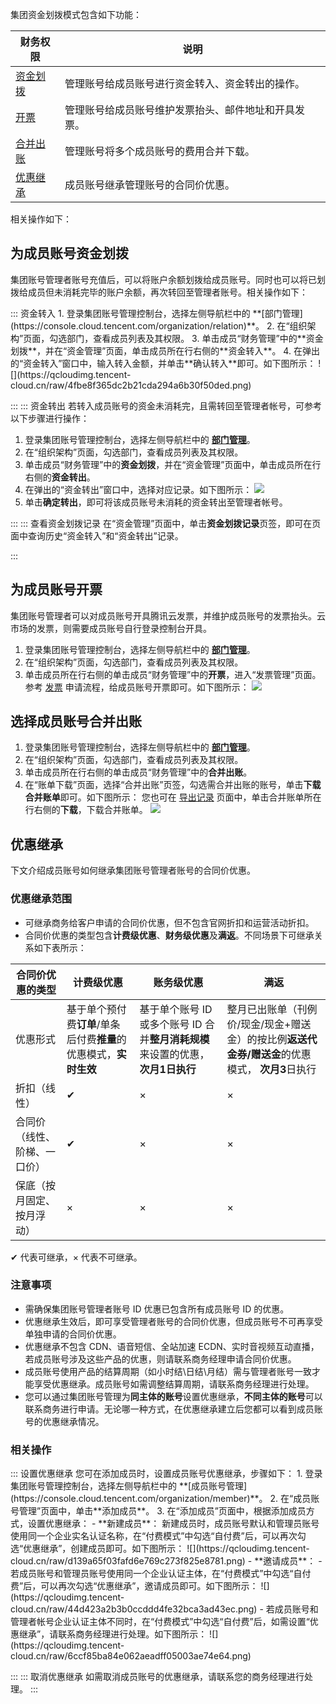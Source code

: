 集团资金划拨模式包含如下功能：

<table>
<thead>
<tr>
<th><strong>财务权限</strong></th>
<th><strong>说明</strong></th>
</tr>
</thead>
<tbody><tr>
<td><a href="#fundTransfer">资金划拨</a></td>
<td>管理账号给成员账号进行资金转入、资金转出的操作。</td>
</tr>
<tr>
<td><a href="#Invoicing">开票</a></td>
<td>管理账号给成员账号维护发票抬头、邮件地址和开具发票。</td>
</tr>
<tr>
<td><a href="#consolidateAccounts">合并出账</a></td>
<td>管理账号将多个成员账号的费用合并下载。</td>
</tr>
<tr>
<td><a href="#preferentialInheritance">优惠继承</a></td>
<td>成员账号继承管理账号的合同价优惠。</td>
</tr>
</tbody></table>


相关操作如下：


## 为成员账号资金划拨[](id:fundTransfer)
集团账号管理者账号充值后，可以将账户余额划拨给成员账号。同时也可以将已划拨给成员但未消耗完毕的账户余额，再次转回至管理者账号。相关操作如下：

<dx-accordion>
::: 资金转入
1. 登录集团账号管理控制台，选择左侧导航栏中的 **[部门管理](https://console.cloud.tencent.com/organization/relation)**。
2. 在“组织架构”页面，勾选部门，查看成员列表及其权限。
3. 单击成员“财务管理”中的**资金划拨**，并在“资金管理”页面，单击成员所在行右侧的**资金转入**。                                    
4. 在弹出的“资金转入”窗口中，输入转入金额，并单击**确认转入**即可。如下图所示：
![](https://qcloudimg.tencent-cloud.cn/raw/4fbe8f365dc2b21cda294a6b30f50ded.png)


:::
::: 资金转出
若转入成员账号的资金未消耗完，且需转回至管理者帐号，可参考以下步骤进行操作：

1. 登录集团账号管理控制台，选择左侧导航栏中的 **[部门管理](https://console.cloud.tencent.com/organization/relation)**。
2. 在“组织架构”页面，勾选部门，查看成员列表及其权限。
3. 单击成员“财务管理”中的**资金划拨**，并在“资金管理”页面中，单击成员所在行右侧的**资金转出**。     
4. 在弹出的“资金转出”窗口中，选择对应记录。如下图所示：
![](https://qcloudimg.tencent-cloud.cn/raw/2beeed1d3016aa0425f0c9b542fd4ebe.png)
5. 单击**确定转出**，即可将该成员账号未消耗的资金转出至管理者帐号。


:::
::: 查看资金划拨记录
在“资金管理”页面中，单击**资金划拨记录**页签，即可在页面中查询历史“资金转入”和“资金转出”记录。

:::
</dx-accordion>


## 为成员账号开票[](id:Invoicing)
集团账号管理者可以对成员账号开具腾讯云发票，并维护成员账号的发票抬头。云市场的发票，则需要成员账号自行登录控制台开具。

1. 登录集团账号管理控制台，选择左侧导航栏中的 **[部门管理](https://console.cloud.tencent.com/organization/relation)**。
2. 在“组织架构”页面，勾选部门，查看成员列表及其权限。
3. 单击成员所在行右侧的单击成员“财务管理”中的**开票**，进入“发票管理”页面。参考 [发票](https://cloud.tencent.com/document/product/555/7434) 申请流程，给成员账号开票即可。如下图所示：
![](https://qcloudimg.tencent-cloud.cn/raw/1c1d53246f527d4c26ca400257b3a9f4.png)


## 选择成员账号合并出账[](id:consolidateAccounts)

1. 登录集团账号管理控制台，选择左侧导航栏中的 **[部门管理](https://console.cloud.tencent.com/organization/relation)**。
2. 在“组织架构”页面，勾选部门，查看成员列表及其权限。
3. 单击成员所在行右侧的单击成员“财务管理”中的**合并出账**。
4. 在“账单下载”页面，选择“合并出账”页签，勾选需合并出账的账号，单击**下载合并账单**即可。如下图所示：
您也可在 [导出记录](https://console.cloud.tencent.com/expense/download) 页面中，单击合并账单所在行右侧的**下载**，下载合并账单。
![](https://qcloudimg.tencent-cloud.cn/raw/32a389b673b97595137207ab9d3efeae.png)


## 优惠继承[](id:preferentialInheritance)
下文介绍成员账号如何继承集团账号管理者账号的合同价优惠。


### 优惠继承范围

- 可继承商务给客户申请的合同价优惠，但不包含官网折扣和运营活动折扣。
- 合同价优惠的类型包含**计费级优惠**、**财务级优惠**及**满返**。不同场景下可继承关系如下表所示：
<table>
<thead>
  <tr>
	<th>
	  <strong>合同价优惠的类型</strong>
	</th>
	<th>
	  <strong>计费级优惠</strong>
	</th>
	<th>
	  <strong>账务级优惠</strong>
	</th>
	<th>
	  <strong>满返</strong>
	</th>
  </tr>
</thead>
<tbody>
  <tr>
	<td>优惠形式</td>
	<td>基于单个预付费<strong>订单</strong>/单条后付费<strong>推量</strong>的优惠模式，<strong>实时生效</strong></td>
	<td>基于单个账号 ID 或多个账号 ID 合并<strong>整月消耗规模</strong>来设置的优惠，<strong>次月1日执行</strong></td>
	<td>整月已出账单（刊例价/现金/现金+赠送金）的按比例<strong>返送代金券/赠送金</strong>的优惠模式， <strong>次月3</strong>日执行</strong></td>
  </tr>
  <tr>
	<td>折扣（线性）</td>
	<td>✔</td>
	<td>×</td>
	<td>×</td>
  </tr>
  <tr>
	<td>合同价（线性、阶梯、一口价）</td>
	<td>✔</td>
	<td>×</td>
	<td>×</td>
  </tr>
  <tr>
	<td>保底（按月固定、按月浮动）</td>
	<td>×</td>
	<td>×</td>
	<td>×</td>
  </tr>
</tbody>
</table>
<dx-alert infotype="explain" title="">
✔ 代表可继承，× 代表不可继承。
</dx-alert>

### 注意事项

- 需确保集团账号管理者账号 ID 优惠已包含所有成员账号 ID 的优惠。
- 优惠继承生效后，即可享受管理者账号的合同价优惠，但成员账号不可再享受单独申请的合同价优惠。
- 优惠继承不包含 CDN、语音短信、全站加速 ECDN、实时音视频互动直播，若成员账号涉及这些产品的优惠，则请联系商务经理申请合同价优惠。
- 成员账号使用产品的结算周期（如小时结\日结\月结）需与管理者账号一致才能享受优惠继承。成员账号如需调整结算周期，请联系商务经理进行处理。
- 您可以通过集团账号管理为**同主体的账号**设置优惠继承，**不同主体的账号**可以联系商务进行申请。无论哪一种方式，在优惠继承建立后您都可以看到成员账号的优惠继承情况。


### 相关操作
<dx-accordion>
::: 设置优惠继承
您可在添加成员时，设置成员账号优惠继承，步骤如下：
1. 登录集团账号管理控制台，选择左侧导航栏中的 **[成员账号管理](https://console.cloud.tencent.com/organization/member)**。
2. 在“成员账号管理”页面中，单击**添加成员**。
3. 在“添加成员”页面中，根据添加成员方式，设置优惠继承：
 - **新建成员**：
新建成员时，成员账号默认和管理员账号使用同一个企业实名认证名称，在“付费模式”中勾选“自付费”后，可以再次勾选“优惠继承”，创建成员即可。如下图所示：
![](https://qcloudimg.tencent-cloud.cn/raw/d139a65f03fafd6e769c273f825e8781.png)
 - **邀请成员**：
    - 若成员账号和管理员账号使用同一个企业认证主体，在“付费模式”中勾选“自付费”后，可以再次勾选“优惠继承”，邀请成员即可。如下图所示：
![](https://qcloudimg.tencent-cloud.cn/raw/44d423a2b3b0ccddd4fe32bca3ad43ec.png)
    - 若成员账号和管理者帐号企业认证主体不同时，在“付费模式”中勾选“自付费”后，如需设置“优惠继承”，请联系商务经理进行处理。如下图所示：
![](https://qcloudimg.tencent-cloud.cn/raw/6ccf85ba84e062aeadff05003ae74e64.png)

:::
::: 取消优惠继承
如需取消成员账号的优惠继承，请联系您的商务经理进行处理。
:::
</dx-accordion>




